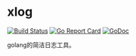 # xlog
[![Build Status](https://travis-ci.org/swxctx/xlog.svg?branch=master)](https://travis-ci.org/swxctx/xlog)
[![Go Report Card](https://goreportcard.com/badge/github.com/swxctx/xlog)](https://goreportcard.com/report/github.com/swxctx/xlog)
[![GoDoc](http://godoc.org/github.com/swxctx/xlog?status.svg)](http://godoc.org/github.com/swxctx/xlog)

golang的简洁日志工具。
